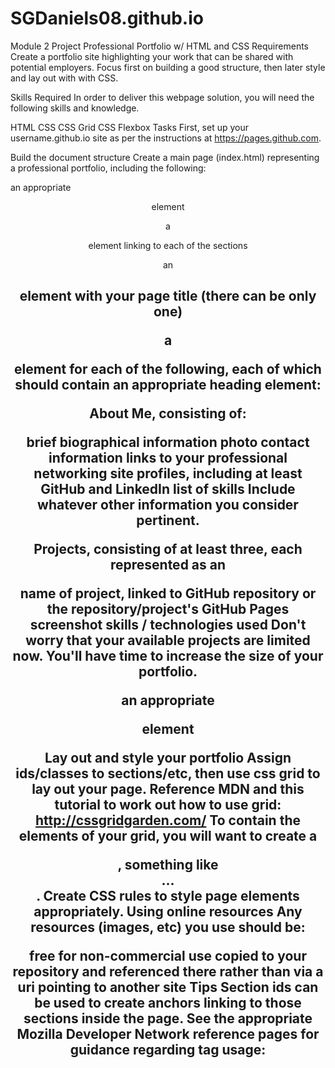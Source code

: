 # SGDaniels08.github.io

Module 2 Project
Professional Portfolio w/ HTML and CSS Requirements
Create a portfolio site highlighting your work that can be shared with potential employers. Focus first on building a good structure, then later style and lay out with with CSS.

Skills Required
In order to deliver this webpage solution, you will need the following skills and knowledge.

HTML
CSS
CSS Grid
CSS Flexbox
Tasks
First, set up your username.github.io site as per the instructions at https://pages.github.com.

Build the document structure
Create a main page (index.html) representing a professional portfolio, including the following:

an appropriate <header> element

a <nav> element linking to each of the sections

an <h1> element with your page title (there can be only one)

a <section> element for each of the following, each of which should contain an appropriate heading element:

About Me, consisting of:

brief biographical information
photo
contact information
links to your professional networking site profiles, including at least GitHub and LinkedIn
list of skills
Include whatever other information you consider pertinent.

Projects, consisting of at least three, each represented as an <article>

name of project, linked to GitHub repository or the repository/project's GitHub Pages
screenshot
skills / technologies used
Don't worry that your available projects are limited now. You'll have time to increase the size of your portfolio.

an appropriate <footer> element

Lay out and style your portfolio
Assign ids/classes to sections/etc, then use css grid to lay out your page. Reference MDN and this tutorial to work out how to use grid: http://cssgridgarden.com/
To contain the elements of your grid, you will want to create a <div>, something like <div id="container">...</div>.
Create CSS rules to style page elements appropriately.
Using online resources
Any resources (images, etc) you use should be:

free for non-commercial use
copied to your repository and referenced there rather than via a uri pointing to another site
Tips
Section ids can be used to create anchors linking to those sections inside the page.
See the appropriate Mozilla Developer Network reference pages for guidance regarding tag usage:

<header>
<nav>
<section>
<article>
<footer>
